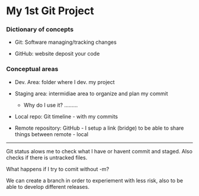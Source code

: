 # My 1st Git Project

### Dictionary of concepts

- Git: Software managing/tracking changes

- GitHub: website deposit your code

### Conceptual areas

- Dev. Area: folder where I dev. my project

- Staging area: intermidiae area to organize and plan my commit
  
  - Why do I use it? .........

- Local repo: Git timeline - with my commits

- Remote repository: GitHub - I setup a link (bridge) to be able to share things between remote - local

____________

Git status alows me to check what I have or havent commit and staged. Also checks if there is untracked files.

What happens if I try to comit without -m?



We can create a branch in order to experiement with less risk, also to be able to develop different releases.
